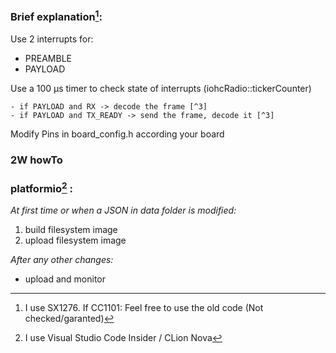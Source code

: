 ### Brief explanation[^1]:

Use 2 interrupts for:
  - PREAMBLE
  - PAYLOAD

Use a 100 µs timer to check state of interrupts (iohcRadio::tickerCounter)

    - if PAYLOAD and RX -> decode the frame [^3]
    - if PAYLOAD and TX_READY -> send the frame, decode it [^3]
    
Modify Pins in board_config.h according your board

### 2W howTo

### platformio[^2] :
_At first time or when a JSON in data folder is modified:_
  1. build filesystem image
  2. upload filesystem image
     
_After any other changes:_  
  - upload and monitor

[^1]: I use SX1276. If CC1101: Feel free to use the old code (Not checked/garanted)
[^2]: I use Visual Studio Code Insider / CLion Nova
[^3]: Decoding can be verbose, but slow down the process.